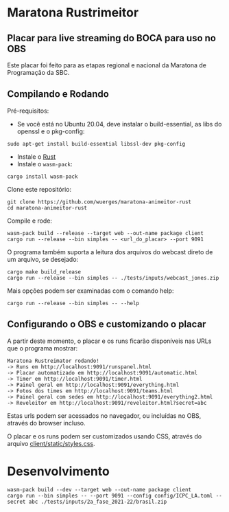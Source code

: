 #  Maratona Rustrimeitor
## Placar para live streaming do BOCA para uso no OBS

Este placar foi feito para as etapas regional e nacional da Maratona de Programação da SBC.

## Compilando e Rodando

Pré-requisitos:

- Se você está no Ubuntu 20.04, deve instalar o build-essential, as libs do openssl e o pkg-config:

```
sudo apt-get install build-essential libssl-dev pkg-config
```

- Instale o [Rust](https://www.rust-lang.org/pt-BR/tools/install)
- Instale o `wasm-pack`:

```
cargo install wasm-pack
```

Clone este repositório:

```
git clone https://github.com/wuerges/maratona-animeitor-rust
cd maratona-animeitor-rust
```

Compile e rode:

```
wasm-pack build --release --target web --out-name package client
cargo run --release --bin simples -- <url_do_placar> --port 9091
```

O programa também suporta a leitura dos arquivos do webcast direto de um arquivo, se desejado:

```
cargo make build_release
cargo run --release --bin simples -- ./tests/inputs/webcast_jones.zip
```

Mais opções podem ser examinadas com o comando help:

```
cargo run --release --bin simples -- --help
```


## Configurando o OBS e customizando o placar

A partir deste momento, o placar e os runs ficarão disponíveis nas URLs que o programa mostrar:

```
Maratona Rustreimator rodando!
-> Runs em http://localhost:9091/runspanel.html
-> Placar automatizado em http://localhost:9091/automatic.html
-> Timer em http://localhost:9091/timer.html
-> Painel geral em http://localhost:9091/everything.html
-> Fotos dos times em http://localhost:9091/teams.html
-> Painel geral com sedes em http://localhost:9091/everything2.html
-> Reveleitor em http://localhost:9091/reveleitor.html?secret=abc
```

Estas urls podem ser acessados no navegador, ou incluídas no OBS, através do browser incluso.

O placar e os runs podem ser customizados usando CSS, através do arquivo [client/static/styles.css](client/static/styles.css).


# Desenvolvimento

```
wasm-pack build --dev --target web --out-name package client
cargo run --bin simples -- --port 9091 --config config/ICPC_LA.toml --secret abc ./tests/inputs/2a_fase_2021-22/brasil.zip
```
